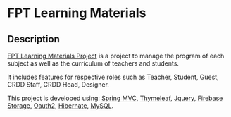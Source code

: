 # FPT Learning Materials
## Description
[FPT Learning Materials Project](https://flm.fpt.edu.vn/DefaultSignin) is a project to manage the program of each subject as well as the curriculum of teachers and students.

It includes features for respective roles such as Teacher, Student, Guest, CRDD Staff, CRDD Head, Designer.

This project is developed using: [Spring MVC](https://docs.spring.io/spring-framework/docs/3.2.x/spring-framework-reference/html/mvc.html), [Thymeleaf](https://www.thymeleaf.org/), [Jquery](https://jquery.com/), [Firebase Storage](https://firebase.google.com/docs/storage), [Oauth2](https://developers.google.com/identity/protocols/oauth2), [Hibernate](https://hibernate.org/), [MySQL](https://www.mysql.com/).
